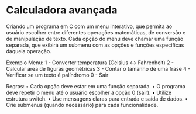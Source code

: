 # Calculadora avançada
Criando um programa em C com um menu interativo, que permita ao usuário escolher entre diferentes operações matemáticas, de conversão e de manipulação de texto.
Cada opção do menu deve chamar uma função separada, que exibirá um submenu com as opções e funções específicas daquela operação.

Exemplo Menu:
  1 - Converter temperatura (Celsius ↔ Fahrenheit)
  2 - Calcular área de figuras geométricas
  3 - Contar o tamanho de uma frase
  4 - Verificar se um texto é palíndromo
  0 - Sair
  
Regras:
  • Cada opção deve estar em uma função separada.
  • O programa deve repetir o menu até o usuário escolher a opção 0 (sair).
  • Utilize estrutura switch.
  • Use mensagens claras para entrada e saída de dados.
  • Crie submenus (quando necessário) para cada funcionalidade.
